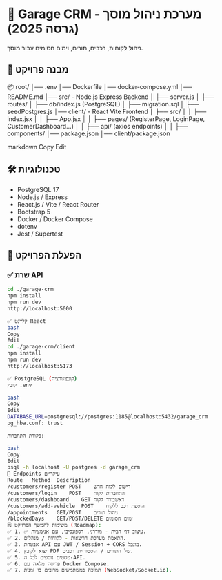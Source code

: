 # 🚗 Garage CRM - מערכת ניהול מוסך (גרסה 2025)

ניהול לקוחות, רכבים, תורים, וימים חסומים עבור מוסך.

## 📂 מבנה פרויקט
📦 root/
│── .env
│── Dockerfile
│── docker-compose.yml
│── README.md
│── src/ - Node.js Express Backend
│ ├── server.js
│ ├── routes/
│ ├── db/index.js (PostgreSQL)
│ ├── migration.sql
│ ├── seedPostgres.js
│── client/ - React Vite Frontend
│ ├── src/
│ │ ├── index.jsx
│ │ ├── App.jsx
│ │ ├── pages/ (RegisterPage, LoginPage, CustomerDashboard...)
│ │ ├── api/ (axios endpoints)
│ │ ├── components/
│── package.json
│── client/package.json

markdown
Copy
Edit

## 🛠 טכנולוגיות
- PostgreSQL 17
- Node.js / Express
- React.js / Vite / React Router
- Bootstrap 5
- Docker / Docker Compose
- dotenv
- Jest / Supertest

## 🚀 הפעלת הפרויקט

### ✅ שרת API
```bash
cd ./garage-crm
npm install
npm run dev
http://localhost:5000

✅ קליינט React
bash
Copy
Edit
cd ./garage-crm/client
npm install
npm run dev
http://localhost:5173

✅ PostgreSQL (קונפיגורציה)
קובץ .env

bash
Copy
Edit
DATABASE_URL=postgresql://postgres:1185@localhost:5432/garage_crm
pg_hba.conf: trust

פקודת התחברות:

bash
Copy
Edit
psql -h localhost -U postgres -d garage_crm
📌 Endpoints עיקריים
Route	Method	Description
/customers/register	POST	רישום לקוח חדש
/customers/login	POST	התחברות לקוח
/customers/dashboard	GET	דאשבורד לקוח
/customers/add-vehicle	POST	הוספת רכב ללקוח
/appointments	GET/POST	ניהול תורים
/blockedDays	GET/POST/DELETE	ימים חסומים
🗒️ משימות להמשך הפרויקט (Roadmap):
✅ 1. ✅ עיצוב דף הבית - מודרני, רספונסיבי, עם אנימציות.
✅ 2. התאמת מערכת הרשאות - לקוחות / מנהלים.
✅ 3. אבטחת API עם JWT / Session + CORS מוגבל.
✅ 4. יצוא לקובץ PDF של התורים / היסטוריית רכבים.
✅ 5. טסטים נוספים לכל ה-API.
✅ 6. פריסה מלאה עם Docker Compose.
✅ 7. תמיכה במשתמשים מרובים בו זמנית (WebSocket/Socket.io).